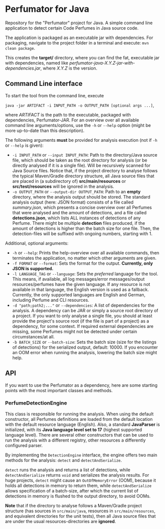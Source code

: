 # Perfumator for Java

Repository for the "Perfumator" project for Java. A simple command line application to detect certain
Code Perfumes in Java source code.

The application is packaged as an executable jar with dependencies. For packaging, navigate to the project folder in a
terminal and execute:
`mvn clean package`.

This creates the **target/** directory, where you can find the fat, executable jar with dependencies, named like
_perfumator-java-X.Y.Z-jar-with-dependencies.jar_, where _X.Y.Z_ is the version.

## Command Line interface

To start the tool from the command line, execute

`java -jar ARTIFACT -i INPUT_PATH -o OUTPUT_PATH [optional args ...]`,

where _ARTIFACT_ is the path to the executable, packaged with dependencies, Perfumator-JAR.
For an overview over all available command line arguments/options, use the `-h` or `--help` option (might be more up-to-date than this description).

The following arguments **must** be provided for analysis execution (not if `-h` or `--help` is given):

- `-i INPUT_PATH` or `--input INPUT_PATH`: Path to the directory/Java source file, which should be taken as the root directory for analysis (or be directly analysed if it is a single file). Will be recursively scanned for Java Source files. Notice that, if the project directory to analyse follows the typical Maven/Gradle directory structure, all Java source files that are placed in (a subdirectory of) **src/main/resources** or **src/test/resources** will be ignored in the analysis.
- `-o OUTPUT_PATH` or `--output-dir OUTPUT_PATH`: Path to an **empty** directory, where the analysis output should be stored. The standard analysis output (here: JSON format) consists of a file called _summary.json_, which presents a concise overview over all Perfumes that were analysed and the amount of detections, and a file called **detections.json**, which lists ALL instances of detections of any Perfume. There might be multiple **detection** files produced, if the amount of detections is higher than the batch size for one file. Then, the detection-files will be suffixed with ongoing numbers, starting with 1.

Additional, optional arguments:

- `-h` or `--help`: Prints the help-overview over all available commands, then terminates the application, no matter which other arguments are given.
- `-f FORMAT` or `--format`: Sets the format for the output. **Currently, only JSON is supported.**
- `-l LANGUAGE_TAG` or `--language`: Sets the _preferred_ language for the tool. This means, if available, all log messages/error messages/output resources/perfumes have the given language. If any resource is not available in that language, the English version is used as a fallback. Currently, the only supported languages are English and German, including Perfume and CLI resources.
- `-d "path;path2;..."` or `--dependencies`: A list of dependencies for the analysis. A dependency can be JAR or simply a source root directory of a project. If you want to only analyse a single file, you should at least provide the project's source root (if the file is part of a project) as a dependency, for some context. If required external dependencies are missing, some Perfumes might not be detected under certain circumstances/at all.
- `-b BATCH_SIZE` or `--batch-size`: Sets the batch size (size for the listings of detections) for the serialized output, default: 10000. If you encounter an OOM error when running the analysis, lowering the batch size might help.

## API

If you want to use the Perfumator as a dependency, here are some starting points with the most important classes and methods.

### PerfumeDetectionEngine

This class is responsible for running the analysis. When using the default constructor, all Perfumes definitions are
loaded from the default location with the default resource language (English).
Also, a standard __JavaParser__ is initialized, with its **Java language level set to 17** (highest supported language level).
There are several other constructors that can be used to run the analysis with a different registry, other resources 
a differently configured parser.

By implementing the `DetectionEngine` interface, the engine offers two main methods for the analysis: `detect` and `detectAndSerialize`.

`detect` runs the analysis and returns a list of detections, while `detectAndSerialize` returns `void` and serializes the analysis results.
For huge projects, `detect` might cause an `OutOfMemoryError` (OOM), because it holds all detections in memory to return them,
while `detectAndSerialize` allows specification of a batch-size, after which the current list of detections in memory is flushed
to the output directory, to avoid OOMs.

**Note** that if the directory to analyse follows a Maven/Gradle project structure (has sources in `src/main/java`,
resources in `src/main/resources`, and equivalent directories for the unit tests), then all Java source files that are
under the usual resources-directories are **ignored**.
